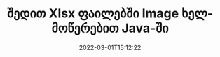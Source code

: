 ---
############################# Static ############################
layout: "auto-gen-signature"
date: 2022-03-01T15:12:22
draft: false
operation: Sign
signaturetype: Image
fileformat: Xlsx
productName: Java
lang: ka
productCode: java
otherformats: pdf doc docx docm dot dotm dotx odt ott rtf xls xlsx xlsm xlsb csv ods ots xltx xltm ppt pptx pps ppsx odp otp potx potm pptm ppsm png jpg bmp gif tiff svg webp wmf
breadcrumb: Put Image signature on Xlsx for Java

############################# Head ############################
head_title: "Image ხელმოწერების დამატება Xlsx ფაილში Java-ით"
head_description: "განათავსეთ Image ხელმოწერა Xlsx ფაილზე Java კოდის რამდენიმე ხაზის გამოყენებით. გამოიყენეთ GroupDocs Document Signature API ათობით ფაილის ფორმატის ხელმოწერისთვის."

############################# Header ############################
title: "შედით Xlsx ფაილებში Image ხელმოწერებით Java-ში"
description: "როგორ დავამატოთ Image ხელმოწერა Java კოდის რამდენიმე ხაზით"
bg_image: "https://cms.admin.containerize.com/templates/aspose/App_Themes/V3/images/bg/header1.png"
bg_overlay: false
button:
    enable: true

############################# SubMenu ############################
submenu:
    enable: true

    left:
        img_alt: "GroupDocs.Signature for Java"
        image: "https://cms.admin.containerize.com/templates/groupdocs/images/product-logos/90x90-noborder/groupdocs-signature-java.png"
        product: "GroupDocs.Signature"
        platform: "Java"



############################# About ############################
about:
    enable: true
    title: "შესახებ GroupDocs.Signature for Java Image signatures API"
    content: |
        [GroupDocs.Signature for Java](https://products.groupdocs.com/signature/java/) არის პოპულარული API ციფრული დოკუმენტების ელექტრონული ხელმოწერისთვის. ხელმოწერები, როგორიცაა ტექსტები, სურათები, ციფრული სერთიფიკატები, შტრიხკოდები, QR-კოდები, შტამპები ან მეტამონაცემები ხელმისაწვდომია. ხელმოწერები შეიძლება განთავსდეს PDF-ებზე, MS Word დოკუმენტებზე, MS Excel სამუშაო წიგნებზე, MS PowerPoint პრეზენტაციებზე, Adobe Photoshop ფაილებსა და გამოსახულების სხვადასხვა ფორმატებზე. კლიენტებს შეუძლიათ ხელი მოაწერონ თავიანთ დოკუმენტს და განაახლონ, მოძებნონ, გადაამოწმონ, წაშალონ ან გადახედონ ამ დოკუმენტებზე განთავსებული ელექტრონული ხელმოწერების. უფრო მეტიც, გათვალისწინებულია ხელმოწერების პერსონალიზაციის უამრავი შესაძლებლობა.
    

############################# Steps ############################
steps:
    enable: true
    title_left: "Xlsx-ით ხელმოწერის ნაბიჯები Image-ით Java-ში"
    content_left: |
        [GroupDocs.Signature for Java](https://products.groupdocs.com/signature/java/) იძლევა შესაძლებლობას მოაწეროთ Xlsx დოკუმენტები Image ხელმოწერებით სწრაფად და მარტივად.
        
        * შექმენით ხელმოწერის კლასის მაგალითი, რომელიც უზრუნველყოფს Xlsx ფაილს, რომელიც უნდა მოაწეროს ხელი, როგორც გზა ან მეხსიერების ნაკადი
        * Instantate SignOptions კლასი და დააყენეთ ყველა მოთხოვნილი მონაცემი.
        * გამოიძახეთ Signature.Sign() მეთოდი, რომელიც გადასცემს გამომავალ Xlsx ფაილს ან მეხსიერების ნაკადს

    title_right: " სისტემის მოთხოვნები"
    content_right: |
        GroupDocs.Signature for Java მხარდაჭერილია ყველა ძირითად პლატფორმაზე და ოპერაციულ სისტემაზე. ქვემოთ მოცემული კოდის შესრულებამდე, დარწმუნდით, რომ თქვენს სისტემაში დაინსტალირებული გაქვთ შემდეგი წინაპირობები.

        * ოპერაციული სისტემები: Microsoft Windows, Linux, MacOS
        * განვითარების გარემო: NetBeans, Intellij IDEA, Eclipse, etc.
        * Java runtime: J2SE 6.0 and above
        * მიიღეთ უახლესი GroupDocs.Signature for Java [Maven]-ისგან (https://repository.groupdocs.com/webapp/#/artifacts/browse/tree/General/repo/com/groupdocs/groupdocs-signature)
         
    code: |
        ```java    
                
        // Set up input Xlsx file
        String filePath = "input.xlsx";
        // Set up output file
        String outputFilePath = "output.xlsx";
        // Provide image file
        String imageFilePath = "image.png";

        // Instantiate Signature for input file
        Signature signature = new Signature(filePath);

        //Provide sign options
        ImageSignOptions options = new ImageSignOptions(imageFilePath);

        // set signature position
        options.setLeft(50);
        options.setTop(200);

        // sign Xlsx document
        SignResult result = signature.sign(outputFilePath, options);
        ```

############################# Demos ############################
demos:
    enable: true
    title: "დოკუმენტების Xlsx ხელმოწერა Image Live Demo-ით"
    content: |
       მოაწერეთ Xlsx ფაილი სხვადასხვა ხელმოწერებით ახლავე, ეწვიეთ [GroupDocs.Signature App](https://products.groupdocs.app/signature/family) ვებსაიტს. უფასო ონლაინ დემო გელოდებათ.          

############################# More Formats ############################
more_formats:
    enable: true
    title: "სხვა მხარდაჭერილი Image ხელმოწერები Java-ისთვის"
    content: |
        "თქვენ ასევე შეგიძლიათ მოაწეროთ Xlsx ხელმოწერის სხვა ტიპებით. გთხოვთ იხილოთ სია ქვემოთ."
    format: 
       
       
back_to_top:
    enable: true
---